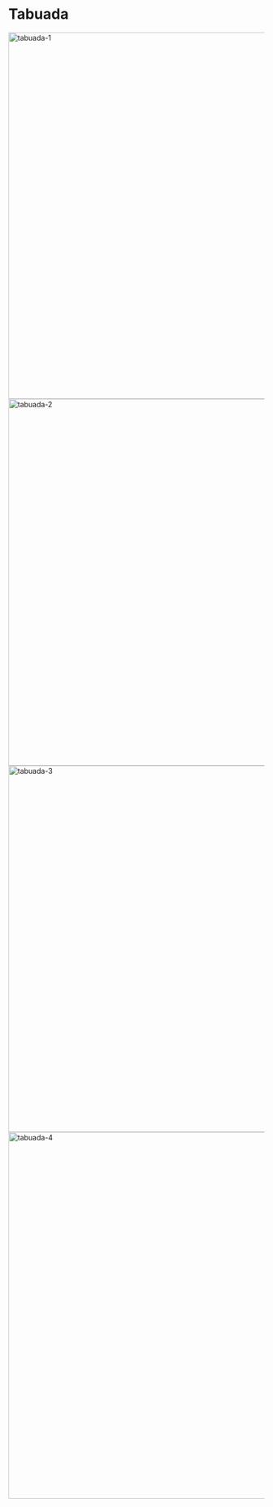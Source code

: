<h1>Tabuada</h1>
<img width="1366" height="720" alt="tabuada-1" src="https://github.com/user-attachments/assets/97ba5e11-ce53-4cfa-97b6-df588a81c075" />
<img width="1366" height="720" alt="tabuada-2" src="https://github.com/user-attachments/assets/480051a9-917f-496e-a288-4275d927e4fe" />
<img width="1366" height="720" alt="tabuada-3" src="https://github.com/user-attachments/assets/585dbbba-6e3b-4a5d-a786-308e96f1981c" />
<img width="1366" height="720" alt="tabuada-4" src="https://github.com/user-attachments/assets/f058121a-a933-40e4-8f91-9d6201cd9569" />
